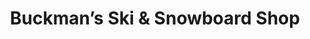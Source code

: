 ---
title: "Buckman’s Ski & Snowboard Shop"
url: /exton/buckmans-ski-und-snowboard-shop/
shop: Sport
---